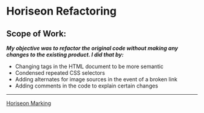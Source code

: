 # Horiseon Refactoring 
## **Scope of Work:**
**_My objective was to refactor the original code without making any changes to the existing product. I did that by:_**
* Changing tags in the HTML document to be more semantic
* Condensed repeated CSS selectors
* Adding alternates for image sources in the event of a broken link
* Adding comments in the code to explain certain changes
___
[Horiseon Marking](https://mtduffey36.github.io/horiseon-refactoring/)
